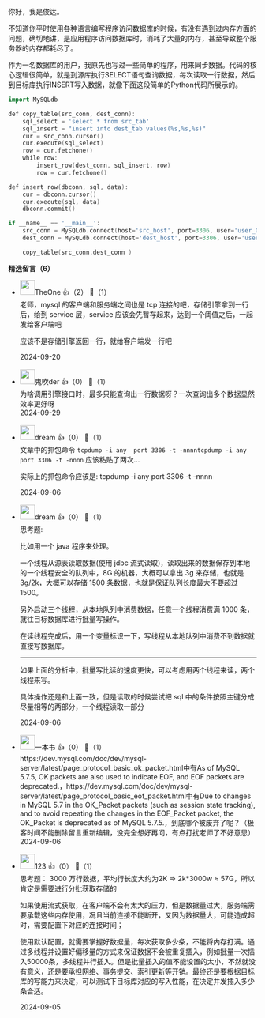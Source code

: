 你好，我是俊达。

不知道你平时使用各种语言编写程序访问数据库的时候，有没有遇到过内存方面的问题，确切地讲，是应用程序访问数据库时，消耗了大量的内存，甚至导致整个服务器的内存都耗尽了。

作为一名数据库的用户，我原先也写过一些简单的程序，用来同步数据。代码的核心逻辑很简单，就是到源库执行SELECT语句查询数据，每次读取一行数据，然后到目标库执行INSERT写入数据，就像下面这段简单的Python代码所展示的。

```go
import MySQLdb

def copy_table(src_conn, dest_conn):
    sql_select = 'select * from src_tab'
    sql_insert = "insert into dest_tab values(%s,%s,%s)"
    cur = src_conn.cursor()
    cur.execute(sql_select)
    row = cur.fetchone()
    while row:
        insert_row(dest_conn, sql_insert, row)
        row = cur.fetchone()

def insert_row(dbconn, sql, data):
    cur = dbconn.cursor()
    cur.execute(sql, data)
    dbconn.commit()

if __name__ == '__main__':
    src_conn = MySQLdb.connect(host='src_host', port=3306, user='user_01', passwd='somepass', db='src_db');
    dest_conn = MySQLdb.connect(host='dest_host', port=3306, user='user_01', passwd='somepass', db='dest_db');

    copy_table(src_conn,dest_conn )
```
<div><strong>精选留言（6）</strong></div><ul>
<li><img src="https://static001.geekbang.org/account/avatar/00/18/24/36/0829cbdc.jpg" width="30px"><span>TheOne</span> 👍（2） 💬（1）<div>老师，mysql 的客户端和服务端之间也是 tcp 连接的吧，存储引擎拿到一行后，给到 service 层，service 应该会先暂存起来，达到一个阈值之后，一起发给客户端吧

应该不是存储引擎返回一行，就给客户端发一行吧</div>2024-09-20</li><br/><li><img src="https://thirdwx.qlogo.cn/mmopen/vi_32/Q0j4TwGTfTIpF5euTNx3GAoUaONzbxsg8MgVlwvnxZtAXsVGQPZSiamicibrcvvVIIBvkHskXsxX4icibAqCdfbiblJQ/132" width="30px"><span>鬼吹der</span> 👍（0） 💬（1）<div>为啥调用引擎接口时，最多只能查询出一行数据呀？一次查询出多个数据显然效率更好呀</div>2024-09-29</li><br/><li><img src="https://static001.geekbang.org/account/avatar/00/11/0e/61/ae68f8eb.jpg" width="30px"><span>dream</span> 👍（0） 💬（1）<div>文章中的抓包命令 `tcpdump -i any  port 3306 -t -nnnntcpdump -i any  port 3306 -t -nnnn` 应该粘贴了两次...

实际上的抓包命令应该是:    tcpdump -i any port 3306 -t -nnnn</div>2024-09-06</li><br/><li><img src="https://static001.geekbang.org/account/avatar/00/11/0e/61/ae68f8eb.jpg" width="30px"><span>dream</span> 👍（0） 💬（1）<div>思考题:

比如用一个 java 程序来处理。

一个线程从源表读取数据(使用 jdbc 流式读取)，读取出来的数据保存到本地的一个线程安全的队列中，8G 的机器，大概可以拿出 3g 来存储，也就是 3g&#47;2k，大概可以存储 1500 条数据，也就是保证队列长度最大不要超过 1500。

另外启动三个线程，从本地队列中消费数据，任意一个线程消费满 1000 条，就往目标数据库进行批量写操作。

在读线程完成后，用一个变量标识一下，写线程从本地队列中消费不到数据就直接写数据库。

***

如果上面的分析中，批量写比读的速度更快，可以考虑用两个线程来读，两个线程来写。

具体操作还是和上面一致，但是读取的时候尝试把 sql 中的条件按照主键分成尽量相等的两部分，一个线程读取一部分</div>2024-09-06</li><br/><li><img src="https://static001.geekbang.org/account/avatar/00/2a/39/93/f0247cf8.jpg" width="30px"><span>一本书</span> 👍（0） 💬（1）<div>https:&#47;&#47;dev.mysql.com&#47;doc&#47;dev&#47;mysql-server&#47;latest&#47;page_protocol_basic_ok_packet.html中有As of MySQL 5.7.5, OK packets are also used to indicate EOF, and EOF packets are deprecated.，https:&#47;&#47;dev.mysql.com&#47;doc&#47;dev&#47;mysql-server&#47;latest&#47;page_protocol_basic_eof_packet.html中有Due to changes in MySQL 5.7 in the OK_Packet packets (such as session state tracking), and to avoid repeating the changes in the EOF_Packet packet, the OK_Packet is deprecated as of MySQL 5.7.5.，到底哪个被废弃了呢？（极客时间不能删除留言重新编辑，没完全想好再问，有点打扰老师了不好意思）</div>2024-09-06</li><br/><li><img src="https://static001.geekbang.org/account/avatar/00/28/a1/d8/42252c48.jpg" width="30px"><span>123</span> 👍（0） 💬（1）<div>思考题：
3000 万行数据，平均行长度大约为2K =&gt; 2k*3000w ≈ 57G，所以肯定是需要进行分批获取存储的

如果使用流式获取，在客户端不会有太大的压力，但是数据量过大，服务端需要承载这些内存使用，况且当前连接不能断开，又因为数据量大，可能造成超时，需要配置下对应的连接时间；

使用默认配置，就需要掌握好数据量，每次获取多少条，不能将内存打满。通过多线程并设置好偏移量的方式来保证数据不会被重复插入，例如批量一次插入50000条，多线程并行插入。但是批量插入的值不能设置的太小，不然就没有意义，还是要承担网络、事务提交、索引更新等开销。最终还是要根据目标库的写能力来决定，可以测试下目标库对应的写入性能，在决定并发插入多少条合适。</div>2024-09-05</li><br/>
</ul>